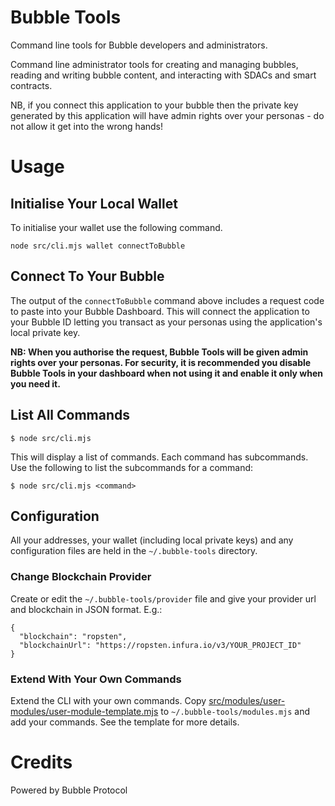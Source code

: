 # Bubble Tools

Command line tools for Bubble developers and administrators.

Command line administrator tools for creating and managing bubbles, reading and writing bubble content, and interacting with SDACs and smart contracts.  

NB, if you connect this application to your bubble then the private key generated by this application will have admin rights over your personas - do not allow it get into the wrong hands!

# Usage

## Initialise Your Local Wallet

To initialise your wallet use the following command.

```
node src/cli.mjs wallet connectToBubble
```
## Connect To Your Bubble

The output of the `connectToBubble` command above includes a request code to paste into your Bubble Dashboard.  This will connect the application to your Bubble ID letting you transact as your personas using the application's local private key.

**NB: When you authorise the request, Bubble Tools will be given admin rights over your personas.  For security, it is recommended you disable Bubble Tools in your dashboard when not using it and enable it only when you need it.**

## List All Commands

```
$ node src/cli.mjs
```

This will display a list of commands.  Each command has subcommands.  Use the following to list the subcommands for a command:

```
$ node src/cli.mjs <command>
```


## Configuration

All your addresses, your wallet (including local private keys) and any configuration files are held in the `~/.bubble-tools` directory.

### Change Blockchain Provider

Create or edit the `~/.bubble-tools/provider` file and give your provider url and blockchain in JSON format.  E.g.:

```
{
  "blockchain": "ropsten",
  "blockchainUrl": "https://ropsten.infura.io/v3/YOUR_PROJECT_ID"
}
```

### Extend With Your Own Commands

Extend the CLI with your own commands.  Copy [src/modules/user-modules/user-module-template.mjs](./src/modules/user-modules/user-module-template.mjs) to `~/.bubble-tools/modules.mjs` and add your commands.  See the template for more details.

# Credits

Powered by Bubble Protocol